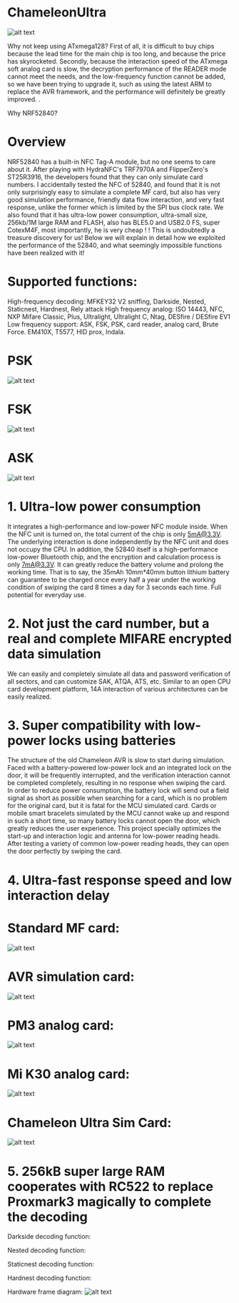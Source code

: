 # ChameleonUltra

![alt text](https://github.com/RfidResearchGroup/ChameleonUltra/blob/main/Photos/1.png)

Why not keep using ATxmega128?
First of all, it is difficult to buy chips because the lead time for the main chip is too long, and because the price has skyrocketed. Secondly, because the interaction speed of the ATxmega soft analog card is slow, the decryption performance of the READER mode cannot meet the needs, and the low-frequency function cannot be added, so we have been trying to upgrade it, such as using the latest ARM to replace the AVR framework, and the performance will definitely be greatly improved. .

Why NRF52840?

# Overview

NRF52840 has a built-in NFC Tag-A module, but no one seems to care about it. After playing with HydraNFC's TRF7970A and FlipperZero's ST25R3916, the developers found that they can only simulate card numbers. I accidentally tested the NFC of 52840, and found that it is not only surprisingly easy to simulate a complete MF card, but also has very good simulation performance, friendly data flow interaction, and very fast response, unlike the former which is limited by the SPI bus clock rate. We also found that it has ultra-low power consumption, ultra-small size, 256kb/1M large RAM and FLASH, also has BLE5.0 and USB2.0 FS, super CotexM4F, most importantly, he is very cheap ! !
This is undoubtedly a treasure discovery for us! Below we will explain in detail how we exploited the performance of the 52840, and what seemingly impossible functions have been realized with it!

# Supported functions:

High-frequency decoding: MFKEY32 V2 sniffing, Darkside, Nested, Staticnest, Hardnest, Rely attack
High frequency analog: ISO 14443, NFC, NXP Mifare Classic, Plus, Ultralight, Ultralight C, Ntag, DESfire / DESfire EV1
Low frequency support: ASK, FSK, PSK, card reader, analog card, Brute Force. EM410X, T5577, HID prox, Indala.

# PSK
![alt text](https://github.com/RfidResearchGroup/ChameleonUltra/blob/main/Photos/2.png)

# FSK
![alt text](https://github.com/RfidResearchGroup/ChameleonUltra/blob/main/Photos/3.png)

# ASK
![alt text](https://github.com/RfidResearchGroup/ChameleonUltra/blob/main/Photos/4.png)

# 1. Ultra-low power consumption

It integrates a high-performance and low-power NFC module inside. When the NFC unit is turned on, the total current of the chip is only 5mA@3.3V.
The underlying interaction is done independently by the NFC unit and does not occupy the CPU.
In addition, the 52840 itself is a high-performance low-power Bluetooth chip, and the encryption and calculation process is only 7mA@3.3V. It can greatly reduce the battery volume and prolong the working time. That is to say, the 35mAh 10mm*40mm button lithium battery can guarantee to be charged once every half a year under the working condition of swiping the card 8 times a day for 3 seconds each time. Full potential for everyday use.

# 2. Not just the card number, but a real and complete MIFARE encrypted data simulation

We can easily and completely simulate all data and password verification of all sectors, and can customize SAK, ATQA, ATS, etc. Similar to an open CPU card development platform, 14A interaction of various architectures can be easily realized.

# 3. Super compatibility with low-power locks using batteries

The structure of the old Chameleon AVR is slow to start during simulation. Faced with a battery-powered low-power lock and an integrated lock on the door, it will be frequently interrupted, and the verification interaction cannot be completed completely, resulting in no response when swiping the card.
In order to reduce power consumption, the battery lock will send out a field signal as short as possible when searching for a card, which is no problem for the original card, but it is fatal for the MCU simulated card. Cards or mobile smart bracelets simulated by the MCU cannot wake up and respond in such a short time, so many battery locks cannot open the door, which greatly reduces the user experience.
This project specially optimizes the start-up and interaction logic and antenna for low-power reading heads. After testing a variety of common low-power reading heads, they can open the door perfectly by swiping the card.

# 4. Ultra-fast response speed and low interaction delay

# Standard MF card:
![alt text](https://github.com/RfidResearchGroup/ChameleonUltra/blob/main/Photos/6.png)

# AVR simulation card:
![alt text](https://github.com/RfidResearchGroup/ChameleonUltra/blob/main/Photos/7.png)

# PM3 analog card:
![alt text](https://github.com/RfidResearchGroup/ChameleonUltra/blob/main/Photos/8.png)

# Mi K30 analog card:
![alt text](https://github.com/RfidResearchGroup/ChameleonUltra/blob/main/Photos/9.png)

# Chameleon Ultra Sim Card:
![alt text](https://github.com/RfidResearchGroup/ChameleonUltra/blob/main/Photos/10.png)

# 5. 256kB super large RAM cooperates with RC522 to replace Proxmark3 magically to complete the decoding

Darkside decoding function:


Nested decoding function:


Staticnest decoding function:


Hardnest decoding function:


Hardware frame diagram:
![alt text](https://github.com/RfidResearchGroup/ChameleonUltra/blob/main/Photos/11.png)

